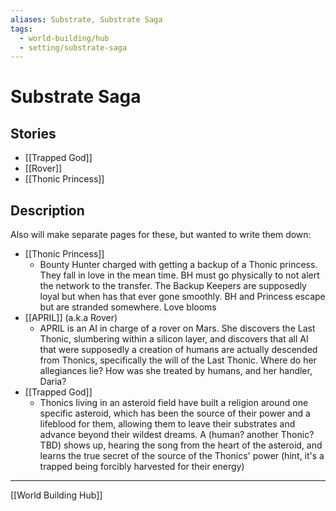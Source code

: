 ```yaml
---
aliases: Substrate, Substrate Saga
tags:
  - world-building/hub
  - setting/substrate-saga
---
```

# Substrate Saga

## Stories
- [[Trapped God]]
- [[Rover]]
- [[Thonic Princess]]

## Description

Also will make separate pages for these, but wanted to write them down:

- [[Thonic Princess]]
    - Bounty Hunter charged with getting a backup of a Thonic princess. They fall in love in the mean time.
      BH must go physically to not alert the network to the transfer. The Backup Keepers are supposedly loyal but when has that ever gone smoothly.
      BH and Princess escape but are stranded somewhere. Love blooms
- [[APRIL]] (a.k.a Rover)
    - APRIL is an AI in charge of a rover on Mars. She discovers the Last Thonic, slumbering within a silicon layer, and discovers that all AI that were supposedly a creation of humans are actually descended from Thonics, specifically the will of the Last Thonic. Where do her allegiances lie? How was she treated by humans, and her handler, Daria?
- [[Trapped God]]
    - Thonics living in an asteroid field have built a religion around one specific asteroid, which has been the source of their power and a lifeblood for them, allowing them to leave their substrates and advance beyond their wildest dreams. A (human? another Thonic? TBD) shows up, hearing the song from the heart of the asteroid, and learns the true secret of the source of the Thonics' power (hint, it's a trapped being forcibly harvested for their energy)


---
[[World Building Hub]]